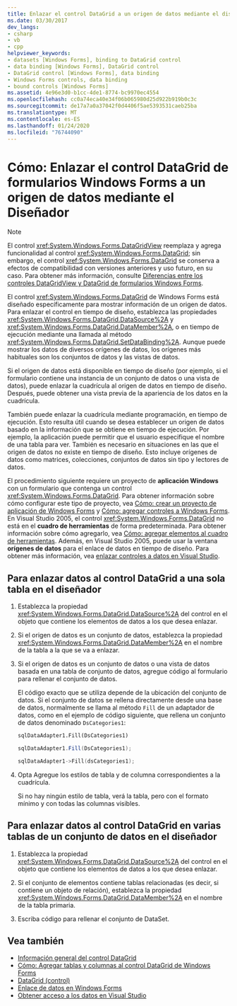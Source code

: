```yaml
---
title: Enlazar el control DataGrid a un origen de datos mediante el diseñador
ms.date: 03/30/2017
dev_langs:
- csharp
- vb
- cpp
helpviewer_keywords:
- datasets [Windows Forms], binding to DataGrid control
- data binding [Windows Forms], DataGrid control
- DataGrid control [Windows Forms], data binding
- Windows Forms controls, data binding
- bound controls [Windows Forms]
ms.assetid: 4e96e3d0-b1cc-4de1-8774-bc9970ec4554
ms.openlocfilehash: cc0a74eca40e34f06b065980d25d922b919b0c3c
ms.sourcegitcommit: de17a7a0a37042f0d4406f5ae5393531caeb25ba
ms.translationtype: MT
ms.contentlocale: es-ES
ms.lasthandoff: 01/24/2020
ms.locfileid: "76744090"
---
```

# <a name="how-to-bind-the-windows-forms-datagrid-control-to-a-data-source-using-the-designer"></a>Cómo: Enlazar el control DataGrid de formularios Windows Forms a un origen de datos mediante el Diseñador

> [!NOTE]
> El control <xref:System.Windows.Forms.DataGridView> reemplaza y agrega funcionalidad al control <xref:System.Windows.Forms.DataGrid>; sin embargo, el control <xref:System.Windows.Forms.DataGrid> se conserva a efectos de compatibilidad con versiones anteriores y uso futuro, en su caso. Para obtener más información, consulte [Diferencias entre los controles DataGridView y DataGrid de formularios Windows Forms](differences-between-the-windows-forms-datagridview-and-datagrid-controls.md).

 El control <xref:System.Windows.Forms.DataGrid> de Windows Forms está diseñado específicamente para mostrar información de un origen de datos. Para enlazar el control en tiempo de diseño, establezca las propiedades <xref:System.Windows.Forms.DataGrid.DataSource%2A> y <xref:System.Windows.Forms.DataGrid.DataMember%2A>, o en tiempo de ejecución mediante una llamada al método <xref:System.Windows.Forms.DataGrid.SetDataBinding%2A>. Aunque puede mostrar los datos de diversos orígenes de datos, los orígenes más habituales son los conjuntos de datos y las vistas de datos.

 Si el origen de datos está disponible en tiempo de diseño (por ejemplo, si el formulario contiene una instancia de un conjunto de datos o una vista de datos), puede enlazar la cuadrícula al origen de datos en tiempo de diseño. Después, puede obtener una vista previa de la apariencia de los datos en la cuadrícula.

 También puede enlazar la cuadrícula mediante programación, en tiempo de ejecución. Esto resulta útil cuando se desea establecer un origen de datos basado en la información que se obtiene en tiempo de ejecución. Por ejemplo, la aplicación puede permitir que el usuario especifique el nombre de una tabla para ver. También es necesario en situaciones en las que el origen de datos no existe en tiempo de diseño. Esto incluye orígenes de datos como matrices, colecciones, conjuntos de datos sin tipo y lectores de datos.

 El procedimiento siguiente requiere un proyecto de **aplicación Windows** con un formulario que contenga un control <xref:System.Windows.Forms.DataGrid>. Para obtener información sobre cómo configurar este tipo de proyecto, vea [Cómo: crear un proyecto de aplicación de Windows Forms](/visualstudio/ide/step-1-create-a-windows-forms-application-project) y [Cómo: agregar controles a Windows Forms](how-to-add-controls-to-windows-forms.md). En Visual Studio 2005, el control <xref:System.Windows.Forms.DataGrid> no está en el **cuadro de herramientas** de forma predeterminada. Para obtener información sobre cómo agregarlo, vea [Cómo: agregar elementos al cuadro de herramientas](https://docs.microsoft.com/previous-versions/visualstudio/visual-studio-2010/ms165355(v=vs.100)). Además, en Visual Studio 2005, puede usar la ventana **orígenes de datos** para el enlace de datos en tiempo de diseño. Para obtener más información, vea [enlazar controles a datos en Visual Studio](/visualstudio/data-tools/bind-controls-to-data-in-visual-studio).

## <a name="to-data-bind-the-datagrid-control-to-a-single-table-in-the-designer"></a>Para enlazar datos al control DataGrid a una sola tabla en el diseñador

1. Establezca la propiedad <xref:System.Windows.Forms.DataGrid.DataSource%2A> del control en el objeto que contiene los elementos de datos a los que desea enlazar.

2. Si el origen de datos es un conjunto de datos, establezca la propiedad <xref:System.Windows.Forms.DataGrid.DataMember%2A> en el nombre de la tabla a la que se va a enlazar.

3. Si el origen de datos es un conjunto de datos o una vista de datos basada en una tabla de conjunto de datos, agregue código al formulario para rellenar el conjunto de datos.

     El código exacto que se utiliza depende de la ubicación del conjunto de datos. Si el conjunto de datos se rellena directamente desde una base de datos, normalmente se llama al método `Fill` de un adaptador de datos, como en el ejemplo de código siguiente, que rellena un conjunto de datos denominado `DsCategories1`:

    ```vb
    sqlDataAdapter1.Fill(DsCategories1)
    ```

    ```csharp
    sqlDataAdapter1.Fill(DsCategories1);
    ```

    ```cpp
    sqlDataAdapter1->Fill(dsCategories1);
    ```

4. Opta Agregue los estilos de tabla y de columna correspondientes a la cuadrícula.

     Si no hay ningún estilo de tabla, verá la tabla, pero con el formato mínimo y con todas las columnas visibles.

## <a name="to-data-bind-the-datagrid-control-to-multiple-tables-in-a-dataset-in-the-designer"></a>Para enlazar datos al control DataGrid en varias tablas de un conjunto de datos en el diseñador

1. Establezca la propiedad <xref:System.Windows.Forms.DataGrid.DataSource%2A> del control en el objeto que contiene los elementos de datos a los que desea enlazar.

2. Si el conjunto de elementos contiene tablas relacionadas (es decir, si contiene un objeto de relación), establezca la propiedad <xref:System.Windows.Forms.DataGrid.DataMember%2A> en el nombre de la tabla primaria.

3. Escriba código para rellenar el conjunto de DataSet.

## <a name="see-also"></a>Vea también

- [Información general del control DataGrid](datagrid-control-overview-windows-forms.md)
- [Cómo: Agregar tablas y columnas al control DataGrid de Windows Forms](how-to-add-tables-and-columns-to-the-windows-forms-datagrid-control.md)
- [DataGrid (control)](datagrid-control-windows-forms.md)
- [Enlace de datos en Windows Forms](../windows-forms-data-binding.md)
- [Obtener acceso a los datos en Visual Studio](/visualstudio/data-tools/accessing-data-in-visual-studio)
